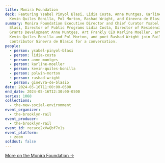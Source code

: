 ```yaml
---
title: Monira Foundation
deck: Featuring Ysabel Pinyol Blasi, Lidia Costa, Anne Muntges, Karline Moeller,
  Kevin Quiles Bonilla, Pol Morton, Rashad Wright, and Ginevra de Blasio
summary: Monira Foundation Executive Director and Chief Curator Ysabel Pinyol
  Blasi, Director of Public Programs Lidia Costa, Director of Residencies and
  Grants Development Anne Muntges, Art Frankly CEO Karline Moeller, artists
  Kevin Quiles Bonilla and Pol Morton, and poet Rashad Wright join Rail
  contributor Ginevra de Blasio for a conversation.
people:
  - person: ysabel-pinyol-blasi
  - person: lidia-costa
  - person: anne-muntges
  - person: karline-moeller
  - person: kevin-quiles-bonilla
  - person: polwin-morton
  - person: rashad-wright
  - person: ginevra-de-blasio
date: 2024-05-16T11:00:00-0500
end_date: 2024-05-16T12:30:00-0500
series: 1068
collections:
  - the-new-social-environment
event_organizer:
  - the-brooklyn-rail
event_producer:
  - the-brooklyn-rail
event_id: recace2xVwQbf7x1s
event_platform:
  - zoom
soldout: false
---
```

[M﻿ore on the Monira Foundation →](https://monirafoundation.org/)